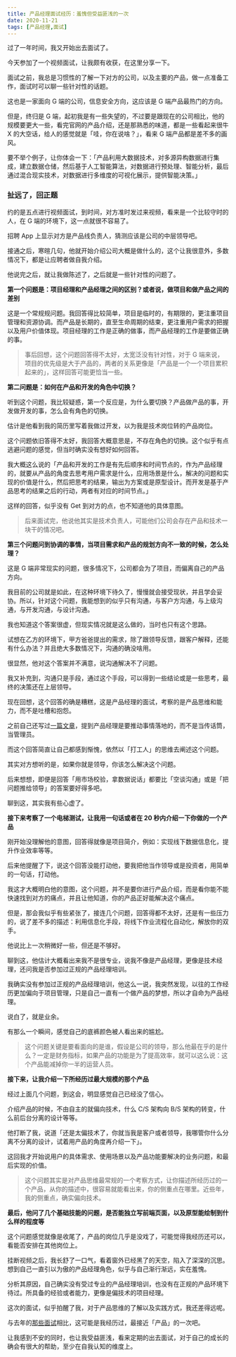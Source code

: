```yaml
---
title: 产品经理面试经历：羞愧但受益匪浅的一次
date: 2020-11-21
tags: [产品经理,面试]
---
```


过了一年时间，我又开始出去面试了。

今天参加了一个视频面试，让我颇有收获，在这里分享一下。
<!-- more -->
面试之前，我总是习惯性的了解一下对方的公司，以及主要的产品，做一点准备工作，面试时可以聊一些针对性的话题。

这也是一家面向 G 端的公司，信息安全方向，这应该是 G 端产品最热门的方向。

但是，终归是 G 端，起初我是有一些失望的，不过要是跟现在的公司相比，他的规模要更大一些，看完官网的产品介绍，还是那熟悉的味道，都是一些看起来很牛 X 的大空话，给人的感觉就是「哇，你在说啥？」，看来 G 端产品都是差不多的画风。

要不举个例子，让你体会一下：「产品利用大数据技术，对多源异构数据进行集成，建立数据仓储，然后基于人工智能算法，对数据进行预处理、智能分析，最后通过混合现实技术，对数据进行多维度的可视化展示，提供智能决策。」

### 扯远了，回正题
约的是五点进行视频面试，到时间，对方准时发过来视频，看来是一个比较守时的人，在 G 端的环境下，这一点就很不容易了。

招聘 App 上显示对方是产品线负责人，猜测应该是公司的中层领导吧。

接通之后，寒暄几句，他就开始介绍公司大概是做什么的，这个让我很意外，多数情况下，都是让应聘者做自我介绍。

他说完之后，就让我做陈述了，之后就是一些针对性的问题了。

**第一个问题是：项目经理和产品经理之间的区别？或者说，做项目和做产品之间的差别**

这是一个常规规问题。我回答得比较简单，项目是临时的，有期限的，更注重项目管理和资源协调。而产品是长期的，直至生命周期的结束，更注重用户需求的把握以及用户价值体现。项目经理的工作是正确的做事，而产品经理的工作是要做正确的事。

> 事后回想，这个问题回答得不太好，太宽泛没有针对性，对于 G 端来说，项目的优先级是大于产品的，两者的关系更像是「产品是一个一个项目累积起来的」，这样回答可能更恰当一些。

**第二问题是：如何在产品和开发的角色中切换？**

听到这个问题，我比较疑惑，第一个反应是，为什么要切换？产品做产品的事，开发做开发的事，怎么会有角色的切换。

估计是他看到我的简历里写着我做过开发，以为我是技术岗位转的产品岗位。

这个问题依旧答得不太好，我回答大概意思是，不存在角色的切换。这个似乎有点逃避问题的感觉，但当时确实没有想好如何回答。

我大概这么说的「产品和开发的工作是有先后顺序和时间节点的，作为产品经理的，就要从产品的角度去思考用户需求是什么，应用场景是什么，解决的问题和实现的价值是什么，然后把思考的结果，输出为方案或是原型设计。而开发是基于产品思考的结果之后的行动，两者有对应的时间节点。」

这样的回答，似乎没有 Get 到对方的点，也不知道他的具体意图。

> 后来面试完，他说他其实是技术负责人，可能他们公司会存在产品和技术一块干的情况吧。

**第三个问题问到协调的事情，当项目需求和产品的规划方向不一致的时候，怎么处理？**

这是 G 端非常现实的问题，很多情况下，公司都会为了项目，而偏离自己的产品方向。

我目前的公司就是如此，在这种环境下待久了，慢慢就会接受现状，并且学会妥协。所以，针对这个问题，我能想到的似乎只有沟通，与客户方沟通，与上级沟通，与开发沟通，与设计沟通。

我也知道这个答案很虚，但现实情况就是这么做的，当时也只有这个思路。

试想在乙方的环境下，甲方爸爸提出的需求，除了跟领导反馈，跟客户解释，还能有什么办法？并且绝大多数情况下，沟通的确没啥用。

很显然，他对这个答案并不满意，说沟通解决不了问题。

我又补充到，沟通只是手段，通过这个手段，可以得到一些结论或是一些思考，最终的决策还在上层领导。

现在回想，这个回答的确是糟糕，这是产品经理的面试，考察的是产品思维和能力，而不是吐槽和抱怨。

之前自己还写过[一篇文章](/2020/07/03/do-first/)，提到产品经理是要推动事情落地的，而不是当传话筒，当管理员。

而这个回答简直让自己都感到惭愧，依然以「打工人」的思维去阐述这个问题。

其实对方想听的是，如果你就是领导，你该怎么解决这个问题。

后来想想，即便是回答「用市场校验，拿数据说话」都要比「空谈沟通」或是「把问题推给领导」的答案要好得多吧。

聊到这，其实我有些心虚了。

**接下来考察了一个电梯测试，让我用一句话或者在 20 秒内介绍一下你做的一个产品**

刚开始没理解他的意图，回答得就像是项目简介，例如：实现线下数据信息化，提升作业效率等等。

后来他提醒了下，说这个回答没能打动他，要我把他当作领导或是投资者，用简单的一句话，打动他。

我这才大概明白他的意图，这个问题，并不是要你进行产品介绍，而是看你能不能快速找到对方的痛点，并且让他知道，你的产品正好能解决这个痛点。

但是，那会我似乎有些紧张了，接连几个问题，回答得都不太好，还是有一些压力的，说了差不多的描述：利用信息化手段，将线下作业流程化自动化，解放你的双手。

他说比上一次稍微好一些，但还是不够好。

聊到这，他估计大概看出来我不是很专业，说我不像是产品经理，更像是技术经理，还问我是否参加过正规的产品经理培训。

我确实没有参加过正规的产品经理培训，他这么一说，我突然发现，以往的工作经历更加偏向于项目管理，只是自己一直有一个做产品的梦想，所以才自命为产品经理。

说白了，就是业余。

有那么一个瞬间，感觉自己的底裤颜色被人看出来的尴尬。

> 这个问题关键是要看面向的是谁，假设是公司的领导，那么他最在乎的是什么？一定是财务指标，如果产品的功能是为了提高效率，就可以这么说：这个产品能减掉你一半的运营人员。

**接下来，让我介绍一下所经历过最大规模的那个产品**

经过上面几个问题，到这会，明显感觉自己已经没了信心。

介绍产品的时候，不由自主的就偏向技术，什么 C/S 架构向 B/S 架构的转变，什么前后台分离的设计等等。

他打断了我，说道「还是太偏技术了，你就当我是客户或者领导，我哪管你什么分离不分离的设计，试着用产品的角度再介绍一下」。

这回我才开始说用户的具体需求、使用场景以及产品功能要解决的业务问题，和最后实现的价值。

> 这个问题其实是对产品思维最常规的一个考察方式，让你描述所经历过的一个产品，从你的描述中，很容易就能看出来，你的侧重点在哪里。近些年，我的侧重点，确实偏向技术。

**最后，他问了几个基础技能的问题，是否能独立写前端页面，以及原型能绘制到什么样的程度等**

这个问题感觉就像是收尾了，产品的岗位几乎是没戏了，可能觉得我经历还可以，看能否安排在其他岗位上。

挂断视频之后，我长舒了一口气，看着窗外已经黑了的天空，陷入了深深的沉思。想到自己一直引以为傲的产品经理角色，似乎与自己渐行渐远，实在羞愧。

分析其原因，自己确实没有受过专业的产品经理培训，也没有在正规的产品环境下待过。所具备的经验或者能力，更像是偏技术的项目经理。

这次的面试，似乎拍醒了我，对于产品思维的了解以及实践方式，我还差得远呢。

与去年的[那些面试](/tags/面试/)相比，这可能是我经历过，最接近「产品」的一次吧。

让我感到不安的同时，也让我受益匪浅，看来定期的出去面试，对于自己的成长的确会有很大的帮助，至少在自我认知的维度上。